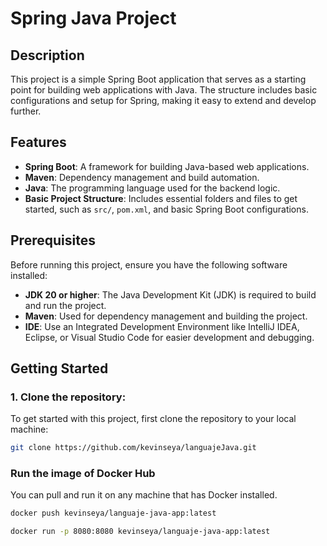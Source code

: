# Spring Java Project

## Description
This project is a simple Spring Boot application that serves as a starting point for building web applications with Java. The structure includes basic configurations and setup for Spring, making it easy to extend and develop further.

## Features
- **Spring Boot**: A framework for building Java-based web applications.
- **Maven**: Dependency management and build automation.
- **Java**: The programming language used for the backend logic.
- **Basic Project Structure**: Includes essential folders and files to get started, such as `src/`, `pom.xml`, and basic Spring Boot configurations.

## Prerequisites
Before running this project, ensure you have the following software installed:

- **JDK 20 or higher**: The Java Development Kit (JDK) is required to build and run the project.
- **Maven**: Used for dependency management and building the project.
- **IDE**: Use an Integrated Development Environment like IntelliJ IDEA, Eclipse, or Visual Studio Code for easier development and debugging.

## Getting Started

### 1. Clone the repository:
To get started with this project, first clone the repository to your local machine:
```bash
git clone https://github.com/kevinseya/languajeJava.git
```
### Run the image of Docker Hub

You can pull and run it on any machine that has Docker installed.
```bash
docker push kevinseya/languaje-java-app:latest

docker run -p 8080:8080 kevinseya/languaje-java-app:latest
```